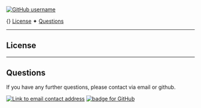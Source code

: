 
<h1 align="centre">
  <br>
  
</h1>

<h4 align="centre"></h4>

<p align="centre">

  [![GitHub username](https://img.shields.io/badge/username-caoimhejyoti-green?style=for-the-badge)](https://github.com/caoimhejyoti)
</p>

<p align="centre">
  {}
  <a href="#license">License</a> ✦
  <a href="#questions">Questions</a> 
</p>

----------------------------------------------------------------
 

 

 

 

 

## License


----------------------------------------------------------------

## Questions 
If you have any further questions, please contact via email or github.

<a href="mailto:"><img alt="Link to email contact address" src="https://img.shields.io/badge/email-D14836?style=for-the-badge" target="_blank" /></a>  <a href="https://github.com/caoimhejyoti"><img alt="badge for GitHub" src="https://img.shields.io/badge/github-%23121011.svg?style=for-the-badge&logo=github&logoColor=white" target="_blank" /></a>
